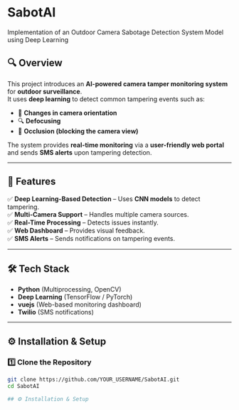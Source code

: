 # SabotAI 
Implementation of an Outdoor Camera Sabotage Detection System Model using Deep Learning

## 🔍 Overview
This project introduces an **AI-powered camera tamper monitoring system** for **outdoor surveillance**.  
It uses **deep learning** to detect common tampering events such as:
- 🔄 **Changes in camera orientation**
- 🔍 **Defocusing**
- 🚧 **Occlusion (blocking the camera view)**

The system provides **real-time monitoring** via a **user-friendly web portal** and sends **SMS alerts** upon tampering detection.

---

## 🚀 Features
✅ **Deep Learning-Based Detection** – Uses **CNN models** to detect tampering.  
✅ **Multi-Camera Support** – Handles multiple camera sources.  
✅ **Real-Time Processing** – Detects issues instantly.  
✅ **Web Dashboard** – Provides visual feedback.  
✅ **SMS Alerts** – Sends notifications on tampering events.  

---

## 🛠️ Tech Stack
- **Python** (Multiprocessing, OpenCV)
- **Deep Learning** (TensorFlow / PyTorch)
- **vuejs** (Web-based monitoring dashboard)
- **Twilio** (SMS notifications)

---

## ⚙️ Installation & Setup
### **1️⃣ Clone the Repository**
```sh
git clone https://github.com/YOUR_USERNAME/SabotAI.git
cd SabotAI

## ⚙️ Installation & Setup

